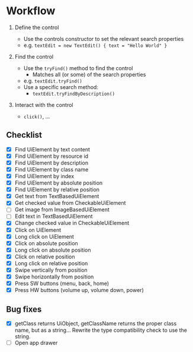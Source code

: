 # Workflow

1. Define the control
    - Use the controls constructor to set the relevant search properties
    - e.g. `textEdit = new TextEdit() { text = "Hello World" }`

2. Find the control
    - Use the `tryFind()` method to find the control
        - Matches all (or some) of the search properties
    - e.g. `textEdit.tryFind()`
    - Use a specific search method:
        - `textEdit.tryFindByDescription()`

3. Interact with the control
    - `click()`, ...

## Checklist

- [x] Find UiElement by text content
- [x] Find UiElement by resource id
- [x] Find UiElement by description
- [x] Find UiElement by class name
- [x] Find UiElement by index
- [x] Find UiElement by absolute position
- [x] Find UiElement by relative position
- [x] Get text from TextBasedUiElement
- [x] Get checked value from CheckableUiElement
- [ ] Get image from ImageBasedUiElement
- [ ] Edit text in TextBasedUiElement
- [x] Change checked value in CheckableUiElement
- [x] Click on UiElement
- [x] Long click on UiElement
- [x] Click on absolute position
- [x] Long click on absolute position
- [x] Click on relative position
- [x] Long click on relative position
- [x] Swipe vertically from position
- [x] Swipe horizontally from position
- [x] Press SW buttons (menu, back, home)
- [x] Press HW buttons (volume up, volume down, power)

## Bug fixes

- [x] getClass returns UiObject, getClassName returns the proper class name, but as a string... Rewrite the type compatibility check to use the string.
- [ ] Open app drawer